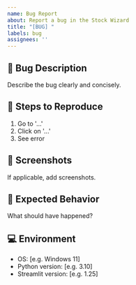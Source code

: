 ```yaml
---
name: Bug Report
about: Report a bug in the Stock Wizard
title: "[BUG] "
labels: bug
assignees: ''
---
```


## 🐛 Bug Description
Describe the bug clearly and concisely.

## 🔁 Steps to Reproduce
1. Go to '...'
2. Click on '...'
3. See error

## 📸 Screenshots
If applicable, add screenshots.

## 🧠 Expected Behavior
What should have happened?

## 💻 Environment
- OS: [e.g. Windows 11]
- Python version: [e.g. 3.10]
- Streamlit version: [e.g. 1.25]
